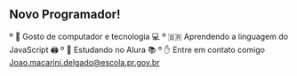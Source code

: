 ## Novo Programador! ##

º  🙂 Gosto de computador e tecnologia 💻
º  🇧🇷 Aprendendo a linguagem do JavaScript 🖨
º  📖 Estudando no Alura 📚
º  ✋ Entre em contato comigo Joao.macarini.delgado@escola.pr.gov.br
